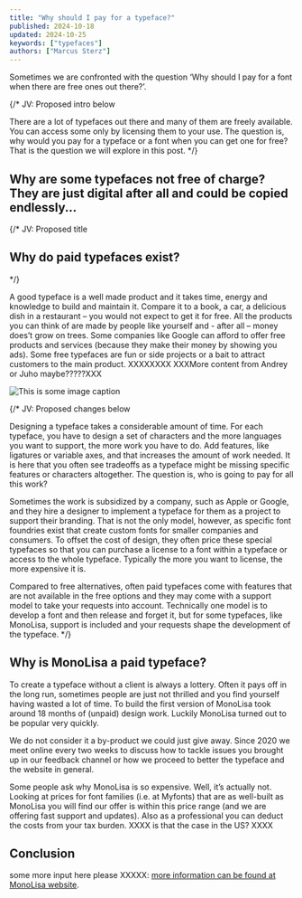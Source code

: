 ```yaml
---
title: "Why should I pay for a typeface?"
published: 2024-10-18
updated: 2024-10-25
keywords: ["typefaces"]
authors: ["Marcus Sterz"]
---
```


Sometimes we are confronted with the question ‘Why should I pay for a font when there are free ones out there?’.

{/*
JV: Proposed intro below

There are a lot of typefaces out there and many of them are freely available. You can access some only by licensing them to your use. The question is, why would you pay for a typeface or a font when you can get one for free? That is the question we will explore in this post.
*/}

## Why are some typefaces not free of charge? They are just digital after all and could be copied endlessly...

{/*
JV: Proposed title

## Why do paid typefaces exist?
*/}

A good typeface is a well made product and it takes time, energy and knowledge to build and maintain it. Compare it to a book, a car, a delicious dish in a restaurant – you would not expect to get it for free. All the products you can think of are made by people like yourself and - after all – money does’t grow on trees. Some companies like Google can afford to offer free products and services (because they make their money by showing you ads). Some free typefaces are fun or side projects or a bait to attract customers to the main product. XXXXXXXX XXXMore content from Andrey or Juho maybe?????XXX

![This is some image caption](/images/demo.png)

{/*
JV: Proposed changes below

Designing a typeface takes a considerable amount of time. For each typeface, you have to design a set of characters and the more languages you want to support, the more work you have to do. Add features, like ligatures or variable axes, and that increases the amount of work needed. It is here that you often see tradeoffs as a typeface might be missing specific features or characters altogether. The question is, who is going to pay for all this work?

Sometimes the work is subsidized by a company, such as Apple or Google, and they hire a designer to implement a typeface for them as a project to support their branding. That is not the only model, however, as specific font foundries exist that create custom fonts for smaller companies and consumers. To offset the cost of design, they often price these special typefaces so that you can purchase a license to a font within a typeface or access to the whole typeface. Typically the more you want to license, the more expensive it is.

Compared to free alternatives, often paid typefaces come with features that are not available in the free options and they may come with a support model to take your requests into account. Technically one model is to develop a font and then release and forget it, but for some typefaces, like MonoLisa, support is included and your requests shape the development of the typeface.
*/}

## Why is MonoLisa a paid typeface?

To create a typeface without a client is always a lottery. Often it pays off in the long run, sometimes people are just not thrilled and you find yourself having wasted a lot of time. To build the first version of MonoLisa took around 18 months of (unpaid) design work. Luckily MonoLisa turned out to be popular very quickly.

We do not consider it a by-product we could just give away. Since 2020 we meet online every two weeks to discuss how to tackle issues you brought up in our feedback channel or how we proceed to better the typeface and the website in general.

Some people ask why MonoLisa is so expensive. Well, it’s actually not. Looking at prices for font families (i.e. at Myfonts) that are as well-built as MonoLisa you will find our offer is within this price range (and we are offering fast support and updates). Also as a professional you can deduct the costs from your tax burden. XXXX is that the case in the US? XXXX

## Conclusion

some more input here please XXXXX: [more information can be found at MonoLisa website](https://monolisa.dev).
